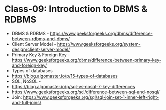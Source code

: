 # Class-09: Introduction to DBMS & RDBMS

- DBMS & RDBMS - https://www.geeksforgeeks.org/dbms/difference-between-rdbms-and-dbms/
- Client Server Model - https://www.geeksforgeeks.org/system-design/client-server-model/
- Primary Key & Foreign Key - https://www.geeksforgeeks.org/dbms/difference-between-primary-key-and-foreign-key/
- Types of databases
- https://blog.algomaster.io/p/15-types-of-databases
- SQL, NoSQL -
- https://blog.algomaster.io/p/sql-vs-nosql-7-key-differences
- https://www.geeksforgeeks.org/sql/difference-between-sql-and-nosql/
- Join: https://www.geeksforgeeks.org/sql/sql-join-set-1-inner-left-right-and-full-joins/
